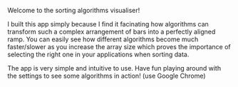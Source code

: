 Welcome to the sorting algorithms visualiser! 

I built this app simply because I find it facinating how algorithms can transform such a complex arrangement of bars into a perfectly aligned ramp.
You can easily see how different algorithms become much faster/slower as you increase the array size which proves the importance of selecting the right one in your applications when sorting data.

The app is very simple and intuitive to use. Have fun playing around with the settings to see some algorithms in action! (use Google Chrome) 
